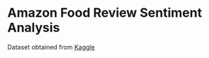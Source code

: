 # Amazon Food Review Sentiment Analysis

Dataset obtained from <a href="https://www.kaggle.com/snap/amazon-fine-food-reviews/data">Kaggle</a>
